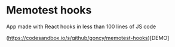# Memotest hooks
App made with React hooks in less than 100 lines of JS code

(https://codesandbox.io/s/github/goncy/memotest-hooks)[DEMO]
